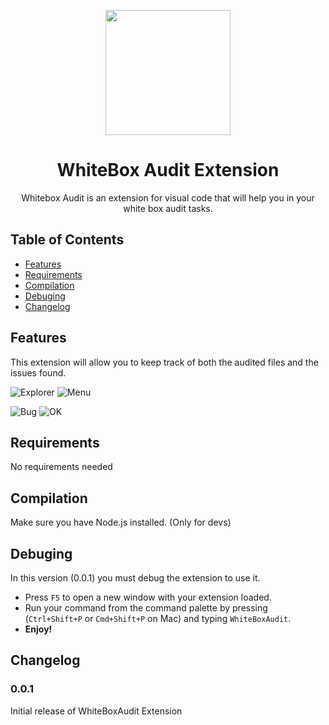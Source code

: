 <p align="center">
  <a href="https://red4sec.com" target="_blank"><img src="https://red4sec.com/images/logo.png" width="200px"></a>
</p>
<h1 align="center">
WhiteBox Audit Extension
</h1>

<p align="center">
 Whitebox Audit is an extension for visual code that will help you in your white box audit tasks.
</p>

## Table of Contents

- [Features](#features)
- [Requirements](#requirements)
- [Compilation](#compilation)
- [Debuging](#debuging)
- [Changelog](#changelog)

## Features

This extension will allow you to keep track of both the audited files and the issues found.

![Explorer](https://i.imgur.com/jDvjAa1.png)
![Menu](https://i.imgur.com/XMFyta5.png)

![Bug](https://i.imgur.com/Gb6if9C.png)
![OK](https://i.imgur.com/sHpdlc7.png)

## Requirements
No requirements needed

## Compilation
Make sure you have Node.js installed. (Only for devs)

## Debuging

In this version (0.0.1) you must debug the extension to use it.

* Press `F5` to open a new window with your extension loaded.
* Run your command from the command palette by pressing (`Ctrl+Shift+P` or `Cmd+Shift+P` on Mac) and typing `WhiteBoxAudit`.
* **Enjoy!**


## Changelog

### 0.0.1

Initial release of WhiteBoxAudit Extension
